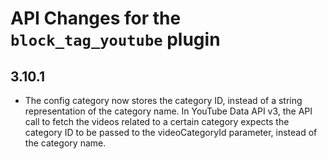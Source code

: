 # API Changes for the `block_tag_youtube` plugin

## 3.10.1

- The config category now stores the category ID, instead of a string representation of the category name.
  In YouTube Data API v3, the API call to fetch the videos related to a certain category expects the category ID to be
  passed to the videoCategoryId parameter, instead of the category name.
